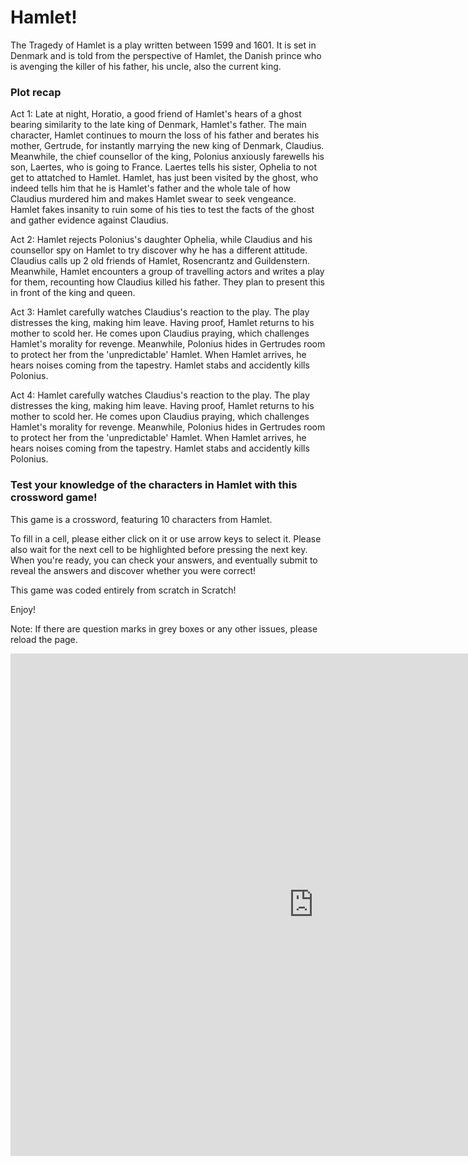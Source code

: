 <html>
<head>
  <title>Hamlet</title>
  <link rel="stylesheet" href="https://github.com/shanhzagn/hamletwebsite.github.io/style.css">
</head>
<body>
  <h1>Hamlet!</h1>
  <p>The Tragedy of Hamlet is a play written between 1599 and 1601. It is set in Denmark and is told from the perspective of Hamlet, the Danish prince who is avenging the killer of his father, his uncle, also the current king.</p>
  <h3>Plot recap</h3>
  <p>Act 1: Late at night, Horatio, a good friend of Hamlet's hears of a ghost bearing similarity to the late king of Denmark, Hamlet's father. The main character, Hamlet continues to mourn the loss of his father and berates his mother, Gertrude, for instantly marrying the new king of Denmark, Claudius. Meanwhile, the chief counsellor of the king, Polonius anxiously farewells his son, Laertes, who is going to France. Laertes tells his sister, Ophelia to not get to attatched to Hamlet. Hamlet, has just been visited by the ghost, who indeed tells him that he is Hamlet's father and the whole tale of how Claudius murdered him and makes Hamlet swear to seek vengeance. Hamlet fakes insanity to ruin some of his ties to test the facts of the ghost and gather evidence against Claudius.</p>
  <p>Act 2: Hamlet rejects Polonius's daughter Ophelia, while Claudius and his counsellor spy on Hamlet to try discover why he has a different attitude. Claudius calls up 2 old friends of Hamlet, Rosencrantz and Guildenstern. Meanwhile, Hamlet encounters a group of travelling actors and writes a play for them, recounting how Claudius killed his father. They plan to present this in front of the king and queen.</p>
  <p>Act 3: Hamlet carefully watches Claudius's reaction to the play. The play distresses the king, making him leave. Having proof, Hamlet returns to his mother to scold her. He comes upon Claudius praying, which challenges Hamlet's morality for revenge. Meanwhile, Polonius hides in Gertrudes room to protect her from the 'unpredictable' Hamlet. When Hamlet arrives, he hears noises coming from the tapestry. Hamlet stabs and accidently kills Polonius.</p>
  <p>Act 4: Hamlet carefully watches Claudius's reaction to the play. The play distresses the king, making him leave. Having proof, Hamlet returns to his mother to scold her. He comes upon Claudius praying, which challenges Hamlet's morality for revenge. Meanwhile, Polonius hides in Gertrudes room to protect her from the 'unpredictable' Hamlet. When Hamlet arrives, he hears noises coming from the tapestry. Hamlet stabs and accidently kills Polonius.</p>
  <h3>Test your knowledge of the characters in Hamlet with this crossword game!</h3>
  <p>This game is a crossword, featuring 10 characters from Hamlet.</p>
  <p>To fill in a cell, please either click on it or use arrow keys to select it. Please also wait for the next cell to be highlighted before pressing the next key. When you're ready, you can check your answers, and eventually submit to reveal the answers and discover whether you were correct!</p>
  <p>This game was coded entirely from scratch in Scratch!</p>
  <p>Enjoy!</p>
  <p>Note: If there are question marks in grey boxes or any other issues, please reload the page.</p>
  <iframe src="https://scratch.mit.edu/projects/1105092703/embed" allowtransparency="true" width="970" height="804" frameborder="0" scrolling="no" allowfullscreen></iframe>
</body>
</html>
